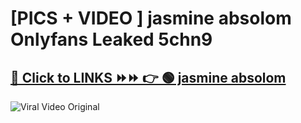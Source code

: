 
 # [PICS + VIDEO ] jasmine absolom Onlyfans Leaked 5chn9

## <h2><a href="https://clipsfans.com/jasmine_absolom&ref=git">🔗 Click to LINKS ⏩⏩ 👉 🟢 jasmine absolom </a></h2>

<a href="https://clipsfans.com/jasmine_absolom&ref=git" rel="nofollow" data-target="animated-image.originalLink"><img src="https://i.ibb.co.com/xMMVF88/686577567.gif" alt="Viral Video Original" style="max-width: 100%; display: inline-block;" data-target="animated-image.originalImage"></a>

